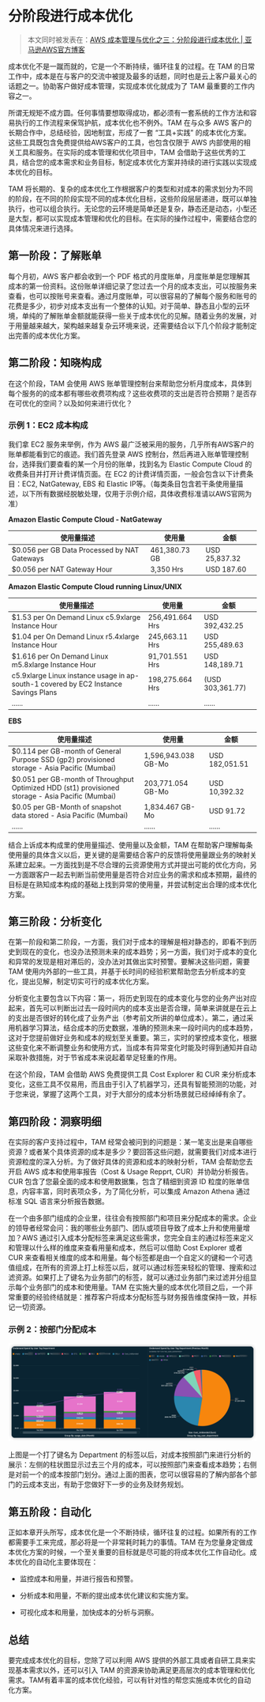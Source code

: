 # 分阶段进行成本优化

> 本文同时被发表在：[AWS 成本管理与优化之三：分阶段进行成本优化 | 亚马逊AWS官方博客](https://aws.amazon.com/cn/blogs/china/aws-cost-management-and-optimization-part-three-cost-optimization-in-phases/)

成本优化不是一蹴而就的，它是一个不断持续，循环往复的过程。在 TAM 的日常工作中，成本是在与客户的交流中被提及最多的话题，同时也是云上客户最关心的话题之一。协助客户做好成本管理，实现成本优化就成为了 TAM 最重要的工作内容之一。

所谓无规矩不成方圆。任何事情要想取得成功，都必须有一套系统的工作方法和容易执行的工作流程来保驾护航，成本优化也不例外。TAM 在与众多 AWS 客户的长期合作中，总结经验，因地制宜，形成了一套 “工具+实践” 的成本优化方案。这些工具既包含免费提供给AWS客户的工具，也包含仅限于 AWS 内部使用的相关工具和服务。在实际的成本管理和优化项目中，TAM 会借助于这些优秀的工具，结合您的成本需求和业务目标，制定成本优化方案并持续的进行实践以实现成本优化的目标。

TAM 将长期的、复杂的成本优化工作根据客户的类型和对成本的需求划分为不同的阶段，在不同的阶段实现不同的成本优化目标，这些阶段层层递进，既可以单独执行，也可以组合执行。无论您的云环境是简单还是复杂，静态还是动态，小型还是大型，都可以实现成本管理和优化的目标。在实际的操作过程中，需要结合您的具体情况来进行选择。

## 第一阶段：了解账单

每个月初，AWS 客户都会收到一个 PDF 格式的月度账单，月度账单是您理解其成本的第一份资料。这份账单详细记录了您过去一个月的成本支出，可以按服务来查看，也可以按账号来查看。通过月度账单，可以很容易的了解每个服务和账号的花费是多少，初步对成本支出有一个整体的认知。对于简单、静态且小型的云环境，单纯的了解账单金额就能获得一些关于成本优化的见解。随着业务的发展，对于用量越来越大，架构越来越复杂云环境来说，还需要结合以下几个阶段才能制定出完善的成本优化方案。

## 第二阶段：知晓构成

在这个阶段，TAM 会使用 AWS 账单管理控制台来帮助您分析月度成本，具体到每个服务的的成本都有哪些收费项构成？这些收费项的支出是否符合预期？是否存在可优化的空间？以及如何来进行优化？

### 示例 1：EC2 成本构成

我们拿 EC2 服务来举例，作为 AWS 最广泛被采用的服务，几乎所有AWS客户的账单都能看到它的痕迹。我们首先登录 AWS 控制台，然后再进入账单管理控制台，选择我们要查看的某一个月份的账单，找到名为 Elastic Compute Cloud 的收费条目并打开计费详情页面。在 EC2 的计费详情页面，一般会包含以下计费条目：EC2, NatGateway, EBS 和 Elastic IP等。（每类条目包含若干条使用量描述，以下所有数据经脱敏处理，仅用于示例介绍，具体收费标准请以AWS官网为准）

**Amazon Elastic Compute Cloud - NatGateway**

| 使用量描述                                        | 使用量           | 金额            |
| -------------------------------------------- | ------------- | ------------- |
| $0.056 per GB Data Processed by NAT Gateways | 461,380.73 GB | USD 25,837.32 |
| $0.056 per NAT Gateway Hour                  | 3,350 Hrs     | USD 187.60    |

**Amazon Elastic Compute Cloud running Linux/UNIX**

| 使用量描述                                                                               | 使用量             | 金额               |
| ----------------------------------------------------------------------------------- | --------------- | ---------------- |
| $1.53 per On Demand Linux c5.9xlarge Instance Hour                                  | 256,491.664 Hrs | USD 392,432.25   |
| $1.04 per On Demand Linux r5.4xlarge Instance Hour                                  | 245,663.11 Hrs  | USD 255,489.63   |
| $1.616 per On Demand Linux m5.8xlarge Instance Hour                                 | 91,701.551 Hrs  | USD 148,189.71   |
| c5.9xlarge Linux instance usage in ap-south-1 covered by EC2 Instance Savings Plans | 198,275.664 Hrs | (USD 303,361.77) |
| ......                                                                              | ......          | ......           |

**EBS**

| 使用量描述                                                                                             | 使用量                 | 金额             |
| ------------------------------------------------------------------------------------------------- | ------------------- | -------------- |
| $0.114 per GB-month of General Purpose SSD (gp2) provisioned storage - Asia Pacific (Mumbai)      | 1,596,943.038 GB-Mo | USD 182,051.51 |
| $0.051 per GB-month of Throughput Optimized HDD (st1) provisioned storage - Asia Pacific (Mumbai) | 203,771.054 GB-Mo   | USD 10,392.32  |
| $0.05 per GB-Month of snapshot data stored - Asia Pacific (Mumbai)                                | 1,834.467 GB-Mo     | USD 91.72      |
| ......                                                                                            | ......              | ......         |

结合上诉成本构成里的使用量描述、使用量以及金额，TAM 在帮助客户理解每条使用量的具体含义以后，更关键的是需要结合客户的反馈将使用量跟业务的映射关系建立起来。一方面找到是不尽合理的云资源使用方式并提出可能的优化方向，另一方面跟客户一起去判断当前使用量是否符合对应业务的需求和成本预期，最终的目标是在熟知成本构成的基础上找到异常的使用量，并尝试制定出合理的成本优化方案。

## 第三阶段：分析变化

在第一阶段和第二阶段，一方面，我们对于成本的理解是相对静态的，即看不到历史到现在的变化，也没办法预测未来的成本趋势；另一方面，我们对于成本的变化和异常的发现是相对滞后的，没办法对其做出实时预警。要解决这些问题，需要 TAM 使用内外部的一些工具，并基于长时间的经验积累帮助您去分析成本的变化，提出见解，制定切实可行的成本优化方案。

分析变化主要包含以下内容：第一，将历史到现在的成本变化与您的业务产出对应起来，首先可以判断出过去一段时间内的成本支出是否合理，简单来讲就是在云上的支出是否很好的转化成了业务产出（参考前文所讲的单位成本）。第二，通过采用机器学习算法，结合成本的历史数据，准确的预测未来一段时间内的成本趋势，这对于您提前做好业务和成本的规划至关重要。第三，实时的掌控成本变化，根据这些变化来不断调整业务和使用方式，当成本有异常变化时能及时得到通知并自动采取补救措施，对于节省成本来说起着举足轻重的作用。

在这个阶段，TAM 会借助 AWS 免费提供工具 Cost Explorer 和 CUR 来分析成本变化，这些工具不仅易用，而且由于引入了机器学习，还具有智能预测的功能，对于您来说，掌握了这两个工具，对于大部分的成本分析场景就已经绰绰有余了。

## 第四阶段：洞察明细

在实际的客户支持过程中，TAM 经常会被问到的问题是：某一笔支出是来自哪些资源？或者某个具体资源的成本是多少？要回答这些问题，就需要我们对成本进行资源粒度的深入分析。为了做好具体的资源和成本的映射分析，TAM 会帮助您去开启 AWS 成本和使用率报告（Cost & Usage Repprt, CUR）并协助分析报告。CUR 包含了您最全面的成本和使用数据集，包含了精细到资源 ID 粒度的账单信息，内容丰富，同时表项众多，为了简化分析，可以集成 Amazon Athena 通过标准 SQL 语言来分析报告数据。

在一个由多部门组成的企业里，往往会有按照部门和项目来分配成本的需求。企业的领导者经常会问：我的哪些业务部门、团队或项目导致了成本上升和使用量增加？AWS 通过引入成本分配标签来满足这些需求，您完全自主的通过标签来定义和管理以什么样的维度来查看用量和成本，然后可以借助 Cost
Explorer 或者 CUR 来查看相关维度的成本和用量。每个标签都是由一个自定义的键和一个可选值组成，在所有的资源上打上标签以后，就可以通过标签来轻松的管理、搜索和过滤资源。如果打上了键名为业务部门的标签，就可以通过业务部门来过滤并分组显示每个业务部门的成本和使用量。TAM 在实施大量的成本优化项目之后，一个非常重要的经验终结就是：推荐客户将成本分配标签与财务报告维度保持一致，并标记一切资源。

### 示例 2：按部门分配成本

![](assets_03%20分阶段进行成本优化/7e487375dfcde2c08fcb29624858c4c417c33691.png)

上图是一个打了键名为 Department 的标签以后，对成本按照部门来进行分析的展示：左侧的柱状图显示过去三个月的成本，可以按照部门来查看成本趋势；右侧是对前一个的成本按部门划分。通过上面的图表，您可以很容易的了解内部各个部门的云成本支出，有助于您做好下一步的业务及财务规划。

## 第五阶段：自动化

正如本章开头所写，成本优化是一个不断持续，循环往复的过程。如果所有的工作都需要手工来完成，那必将是一个非常耗时耗力的事情。TAM 在为您量身定做成本优化方案的时候，一个至关重要的目标就是尽可能的将成本优化工作自动化。成本优化的自动化主要体现在：

* 监控成本和用量，并进行报告和预警。

* 分析成本和用量，不断的提出成本优化建议和实施方案。

* 可视化成本和用量，加快成本的分析与洞察。

## 总结

要完成成本优化的目标，您除了可以利用 AWS 提供的外部工具或者自研工具来实现基本需求以外，还可以引入 TAM 的资源来协助满足更高层次的成本管理和优化需求。TAM有着丰富的成本优化经验，可以有针对性的帮您实施成本优化的自动化方案。
